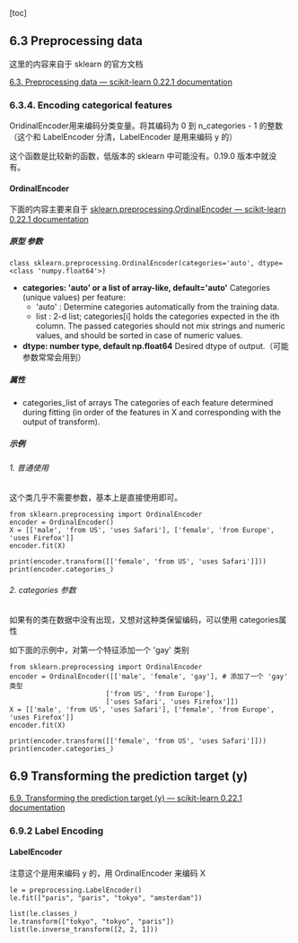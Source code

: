 [toc]

## 6.3 Preprocessing data

这里的内容来自于 sklearn 的官方文档

[6.3. Preprocessing data — scikit-learn 0.22.1 documentation](https://scikit-learn.org/stable/modules/preprocessing.html#encoding-categorical-features)

### 6.3.4. Encoding categorical features

OridinalEncoder用来编码分类变量。将其编码为 0 到 n_categories - 1 的整数（这个和 LabelEncoder 分清，LabelEncoder 是用来编码 y 的）

这个函数是比较新的函数，低版本的 sklearn 中可能没有。0.19.0 版本中就没有。

#### OrdinalEncoder

下面的内容主要来自于 [sklearn.preprocessing.OrdinalEncoder — scikit-learn 0.22.1 documentation](https://scikit-learn.org/stable/modules/generated/sklearn.preprocessing.OrdinalEncoder.html#sklearn.preprocessing.OrdinalEncoder)

##### 原型 参数

```
class sklearn.preprocessing.OrdinalEncoder(categories='auto', dtype=<class 'numpy.float64'>)
```

- **categories: 'auto' or a list of array-like, default='auto'**
Categories (unique values) per feature:
    - 'auto' : Determine categories automatically from the training data.
    - list : 2-d list; categories[i] holds the categories expected in the ith column. The passed categories should not mix strings and numeric values, and should be sorted in case of numeric values.
- **dtype: number type, default np.float64**
Desired dtype of output.（可能参数常常会用到）

##### 属性

- categories_list of arrays
The categories of each feature determined during fitting (in order of the features in X and corresponding with the output of transform).

##### 示例

###### 1. 普通使用

这个类几乎不需要参数，基本上是直接使用即可。

```
from sklearn.preprocessing import OrdinalEncoder
encoder = OrdinalEncoder()
X = [['male', 'from US', 'uses Safari'], ['female', 'from Europe', 'uses Firefox']]
encoder.fit(X)

print(encoder.transform([['female', 'from US', 'uses Safari']]))
print(encoder.categories_)
```


###### 2. categories 参数

如果有的类在数据中没有出现，又想对这种类保留编码，可以使用 categories属性

如下面的示例中，对第一个特征添加一个 'gay' 类别

```
from sklearn.preprocessing import OrdinalEncoder
encoder = OrdinalEncoder([['male', 'female', 'gay'], # 添加了一个 'gay' 类型
                        ['from US', 'from Europe'],
                        ['uses Safari', 'uses Firefox']])
X = [['male', 'from US', 'uses Safari'], ['female', 'from Europe', 'uses Firefox']]
encoder.fit(X)

print(encoder.transform([['female', 'from US', 'uses Safari']]))
print(encoder.categories_)
```

## 6.9 Transforming the prediction target (y)

[6.9. Transforming the prediction target (y) — scikit-learn 0.22.1 documentation](https://scikit-learn.org/stable/modules/preprocessing_targets.html#)

### 6.9.2 Label Encoding

#### LabelEncoder

注意这个是用来编码 y 的，用 OrdinalEncoder 来编码 X

```
le = preprocessing.LabelEncoder()
le.fit(["paris", "paris", "tokyo", "amsterdam"])

list(le.classes_)
le.transform(["tokyo", "tokyo", "paris"])
list(le.inverse_transform([2, 2, 1]))
```
